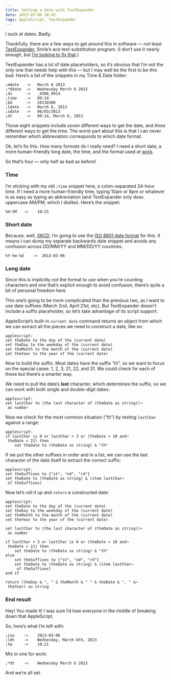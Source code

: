 ```yaml
---
title: Setting a date with TextExpander
date: 2013-03-06 10:45
tags: AppleScript, TextExpander
---
```


I suck at dates. Badly.

Thankfully, there are a few ways to get around this in software — not least [TextExpander][], Smile’s ace text-substitution program. (I don’t use it nearly enough, but [I’m looking to fix that][tc].)

[TextExpander]: http://smilesoftware.com/TextExpander/index.html
[tc]: http://www.takecontrolbooks.com/textexpander

TextExpander has a lot of date placeholders, so it’s obvious that I’m not the only one that needs help with this — but I may well be the first to be *this* bad. Here’s a list of the snippets in my Time & Date folder:

    ;mdate   ->   March 6 2013
    ;*ddate  ->   Wednesday March 6 2013
    ;ds      ->   _0306_0914
    ;time    ->   09:14
    ;bd      ->   20130306
    ;ldate   ->   March 6, 2013
    ;sdate   ->   06/03/2013
    ;dt      ->   09:14, March 6, 2013

Those eight snippets include *seven* different ways to get the date, and *three* different ways to get the time. The worst part about this is that I can never remember which abbreviation corresponds to which date format.

Ok, let’s fix this. How many formats do I really need? I need a short date, a more human-friendly long date, the time, and the format used at [work][ms].

So that’s four — only half as bad as before!

[ms]: http://www.morningstaronline.co.uk

### Time

I’m sticking with my old `;time` snippet here, a colon-separated 24-hour time. If I need a more human-friendly time, typing 10am or 8pm or whatever is as easy as typing an abbreviation (and TextExpander only does uppercase AM/PM, which I dislike). Here’s the snippet:

    %H:%M   ->    10:23

### Short date

Because, well, [XKCD][], I’m going to use the [ISO 8601 date format][iso] for this. It means I can dump my separate backwards date snippet and avoids any confusion across DD/MM/YY and MM/DD/YY countries.

    %Y-%m-%d    ->  2013-03-06

[XKCD]: http://xkcd.com/1179/
[iso]: http://en.wikipedia.org/wiki/ISO_8601

### Long date

Since this is implicitly not the format to use when you’re counting characters and one that’s explicit enough to avoid confusion, there’s quite a bit of personal freedom here.

This one’s going to be more complicated than the previous two, as I want to use date suffixes (March 2nd, April 21st, etc). But TextExpander doesn't include a suffix placeholder, so let’s take advantage of its script support.

AppleScript’s built-in `current date` command returns an object from which we can extract all the pieces we need to construct a date, like so:

    applescript:
    set theDate to the day of the (current date)
    set theDay to the weekday of the (current date)
    set theMonth to the month of the (current date)
    set theYear to the year of the (current date)

Now to build the suffix. Most dates have the suffix “th”, so we want to focus on the special cases: 1, 2, 3, 21, 22, and 31. We could check for each of these but there’s a smarter way.

We need to pull the date’s **last** character, which determines the suffix, so we can work with both single and double-digit dates:

    applescript:
    set lastChar to (the last character of (theDate as string))¬
     as number

Now we check for the most common situation (“th”) by testing `lastChar` against a range:

    applescript:
    if lastChar is 0 or lastChar > 3 or (theDate > 10 and¬
     theDate < 21) then
        set theDate to (theDate as string) & "th"

If we put the other suffixes in order and in a list, we can use the last character of the date itself to extract the correct suffix:

    applescript:
    set theSuffixes to {"st", "nd", "rd"}
    set theDate to (theDate as string) & (item lastChar¬
     of theSuffixes)

Now let’s roll it up and `return` a constructed date:

    applescript:
    set theDate to the day of the (current date)
    set theDay to the weekday of the (current date)
    set theMonth to the month of the (current date)
    set theYear to the year of the (current date)

    set lastChar to (the last character of (theDate as string))¬
     as number

    if lastChar > 3 or lastChar is 0 or (theDate > 10 and¬
     theDate < 21) then
        set theDate to (theDate as string) & "th"
    else
        set theSuffixes to {"st", "nd", "rd"}
        set theDate to (theDate as string) & (item lastChar¬
         of theSuffixes)
    end if

    return (theDay & ", " & theMonth & " " & theDate & ", " &¬
     theYear) as string

### End result

Hey! You made it! I was sure I’d lose everyone in the middle of breaking down that AppleScript.

So, here’s what I’m left with:

    ;iso    ->    2013-03-06
    ;ldt    ->    Wednesday, March 6th, 2013
    ;tm     ->    10:21

Mix in one for work:

    ;*dt    ->    Wednesday March 6 2013

And we’re all set.
